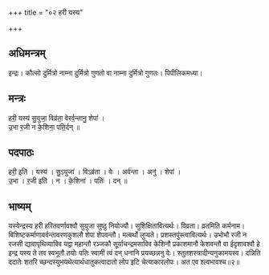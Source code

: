 +++
title = "०२ हरी यस्य"

+++
## अधिमन्त्रम्
इन्द्रः। कौत्सो दुर्मित्रो नाम्ना दुर्मित्रो गुणतो वा नाम्ना दुर्मित्रो गुणतः। पिपीलिकमध्या।

## मन्त्रः
हरी॒ यस्य॑ सु॒युजा॒ विव्र॑ता॒ वेरर्व॒न्तानु॒ शेपा॑ ।  
उ॒भा र॒जी न के॒शिना॒ पति॒र्दन् ॥

## पदपाठः
हरी॒ इति॑ । यस्य॑ । सु॒ऽयुजा॑ । विऽव्र॑ता । वेः । अर्व॑न्ता । अनु॑ । शेपा॑ ।  
उ॒भा । र॒जी इति॑ । न । के॒शिना॑ । पतिः॑ । दन् ॥

## भाष्यम्
यस्येन्द्रस्य हरी हरितवर्णावश्वौ सुयुजा सुष्ठु नियोज्यौ। सुशिक्षितावित्यर्थः। विव्रता। व्रतमिति कर्मनाम। विशिष्टकर्माणावर्वन्तावरणकुशलौ शेपा शेपवन्तौ। मत्वर्थो लुप्यते। प्रशस्तपुंस्त्वावित्यर्थः। उभोभौ रजी न रजसी द्यावापृथिव्याविव यद्वा महान्तौ रञ्जकौ सूर्याचन्द्रमसाविव केशिनौ प्रकाशमानौ केशवन्तौ वा ईदृशावश्वौ हे इन्द्र यस्य ते तव स्वभूतौ तयोः पतिः स्वामी त्वं दन् धनानि प्रयच्छन्ननु वेः। स्तुतशस्त्रादीन्यनुकामयस्व। दन्निति ददातेः शतरि च्छन्दस्युभयथेत्यार्थधातुकत्वादातो लोप इटि चेत्याकारलोपः। अत एव श्ल्वभावश्च॥२॥